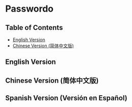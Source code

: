 # Passwordo

## Table of Contents

- [English Version](./en/README.md)
- [Chinese Version (简体中文版)](./zh/README.md)

## English Version

[//]: # (Add content in English here)

## Chinese Version (简体中文版)

[//]: # (在这里添加简体中文版内容)

## Spanish Version (Versión en Español)

[//]: # (Añadir contenido en español aquí)